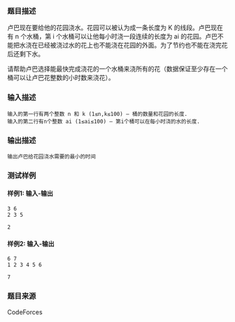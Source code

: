 ### 题目描述

卢巴现在要给他的花园浇水。花园可以被认为成一条长度为 K 的线段。卢巴现在有 n 个水桶，第 i 个水桶可以让他每小时浇一段连续的长度为 ai 的花园。卢巴不能把水浇在已经被浇过水的花上也不能浇在花园的外面。为了节约也不能在浇完花后还剩下水。

请帮助卢巴选择能最快完成浇花的一个水桶来浇所有的花（数据保证至少存在一个桶可以让卢巴花整数的小时数来浇花）。

### 输入描述

```
输入的第一行有两个整数 n 和 k (1≤n,k≤100) — 桶的数量和花园的长度.
输入的第二行有n个整数 ai (1≤ai≤100) — 第i个桶可以在每小时浇的水的长度.
```

### 输出描述

```
输出卢巴给花园浇水需要的最小的时间
```

### 测试样例

#### 样例1: 输入-输出

```
3 6
2 3 5
```

```
2
```

#### 样例2: 输入-输出

```
6 7
1 2 3 4 5 6
```

```
7
```

### 题目来源

CodeForces

